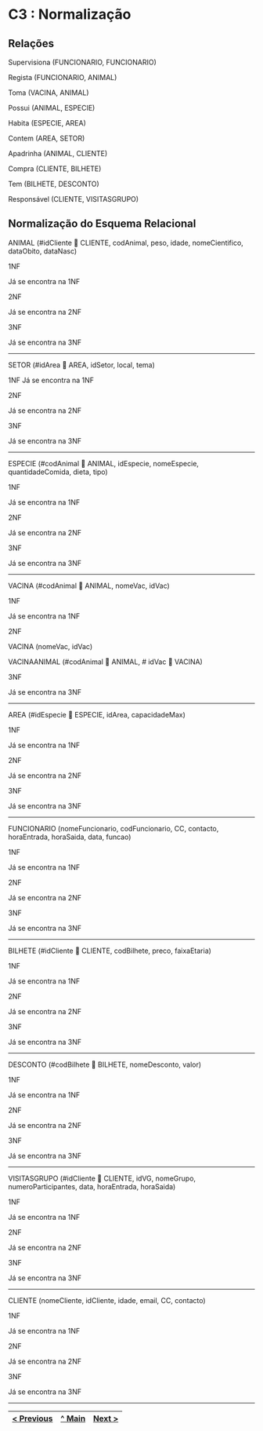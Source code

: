 # C3 : Normalização

## Relações

Supervisiona (FUNCIONARIO, FUNCIONARIO)

Regista (FUNCIONARIO, ANIMAL)

Toma (VACINA, ANIMAL)

Possui (ANIMAL, ESPECIE)

Habita (ESPECIE, AREA)

Contem (AREA, SETOR)

Apadrinha (ANIMAL, CLIENTE)

Compra (CLIENTE, BILHETE)

Tem (BILHETE, DESCONTO)

Responsável (CLIENTE, VISITASGRUPO)


## Normalização do Esquema Relacional

ANIMAL (#idCliente  CLIENTE, codAnimal, peso, idade, nomeCientifico, dataObito, dataNasc)

1NF

Já se encontra na 1NF

2NF

Já se encontra na 2NF

3NF

Já se encontra na 3NF

---

SETOR (#idArea  AREA, idSetor, local, tema) 

1NF
Já se encontra na 1NF

2NF

Já se encontra na 2NF

3NF

Já se encontra na 3NF

---

ESPECIE (#codAnimal  ANIMAL, idEspecie, nomeEspecie, quantidadeComida, dieta, tipo) 

1NF

Já se encontra na 1NF

2NF

Já se encontra na 2NF

3NF

Já se encontra na 3NF

---

VACINA (#codAnimal  ANIMAL, nomeVac, idVac) 

1NF

Já se encontra na 1NF

2NF

VACINA (nomeVac, idVac)

VACINAANIMAL (#codAnimal  ANIMAL, # idVac  VACINA)

3NF

Já se encontra na 3NF

---

AREA (#idEspecie  ESPECIE, idArea, capacidadeMax) 

1NF

Já se encontra na 1NF

2NF

Já se encontra na 2NF

3NF

Já se encontra na 3NF

---

FUNCIONARIO (nomeFuncionario, codFuncionario, CC, contacto, horaEntrada, horaSaida, data, funcao) 

1NF

Já se encontra na 1NF

2NF

Já se encontra na 2NF

3NF

Já se encontra na 3NF

---

BILHETE (#idCliente  CLIENTE, codBilhete, preco, faixaEtaria)

1NF

Já se encontra na 1NF

2NF

Já se encontra na 2NF

3NF

Já se encontra na 3NF

---

DESCONTO (#codBilhete  BILHETE, nomeDesconto, valor) 

1NF

Já se encontra na 1NF

2NF

Já se encontra na 2NF

3NF

Já se encontra na 3NF

---

VISITASGRUPO (#idCliente  CLIENTE, idVG, nomeGrupo, numeroParticipantes, data, horaEntrada, horaSaida) 

1NF

Já se encontra na 1NF

2NF

Já se encontra na 2NF

3NF

Já se encontra na 3NF

---

CLIENTE (nomeCliente, idCliente, idade, email, CC, contacto)

1NF

Já se encontra na 1NF

2NF

Já se encontra na 2NF

3NF

Já se encontra na 3NF



---
[< Previous](rebd02.md) | [^ Main](https://github.com/PaulaMmmm/-tcm22-sibd-g04/tree/main/REBD) | [Next >](rebd04.md)
:--- | :---: | ---: 

